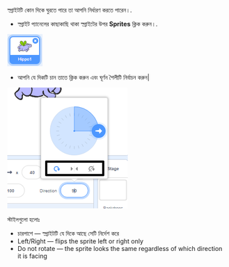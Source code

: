 স্প্রাইটটি কোন দিকে ঘুরতে পারে তা আপনি নির্ধারণ করতে পারেন।.

- স্প্রাইট প্যানেলের কাছাকাছি থাকা স্প্রাইটের উপর **Sprites** ক্লিক করুন।.

![স্প্রাইট টি হাইলাইটেড হবে](images/click-sprite.png)

- আপনি যে দিকটি চান তাতে ক্লিক করুন এবং ঘূর্ণন শৈলীটি নির্বাচন করুন|

![ঘূর্ণনের বিভিন্ন রীতি](images/rotation-style.png)

স্টাইলগুলো হলোঃ

- চারপাশে — স্প্রাইটটি যে দিকে আছে সেটি নির্দেশ করে
- Left/Right — flips the sprite left or right only
- Do not rotate — the sprite looks the same regardless of which direction it is facing